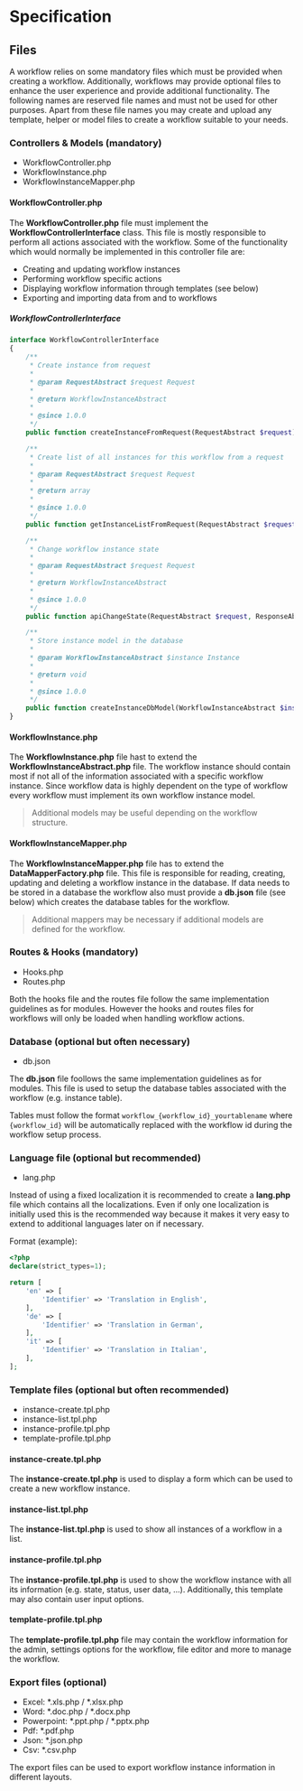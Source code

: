 # Specification

## Files

A workflow relies on some mandatory files which must be provided when creating a workflow. Additionally, workflows may provide optional files to enhance the user experience and provide additional functionality. The following names are reserved file names and must not be used for other purposes. Apart from these file names you may create and upload any template, helper or model files to create a workflow suitable to your needs.

### Controllers & Models (mandatory)

* WorkflowController.php
* WorkflowInstance.php
* WorkflowInstanceMapper.php

#### WorkflowController.php

The **WorkflowController.php** file must implement the **WorkflowControllerInterface** class. This file is mostly responsible to perform all actions associated with the workflow. Some of the functionality which would normally be implemented in this controller file are:

* Creating and updating workflow instances
* Performing workflow specific actions
* Displaying workflow information through templates (see below)
* Exporting and importing data from and to workflows

##### WorkflowControllerInterface

```php
interface WorkflowControllerInterface
{
    /**
     * Create instance from request
     *
     * @param RequestAbstract $request Request
     *
     * @return WorkflowInstanceAbstract
     *
     * @since 1.0.0
     */
    public function createInstanceFromRequest(RequestAbstract $request) : WorkflowInstanceAbstract;

    /**
     * Create list of all instances for this workflow from a request
     *
     * @param RequestAbstract $request Request
     *
     * @return array
     *
     * @since 1.0.0
     */
    public function getInstanceListFromRequest(RequestAbstract $request) : array;

    /**
     * Change workflow instance state
     *
     * @param RequestAbstract $request Request
     *
     * @return WorkflowInstanceAbstract
     *
     * @since 1.0.0
     */
    public function apiChangeState(RequestAbstract $request, ResponseAbstract $response, $data = null) : void;

    /**
     * Store instance model in the database
     *
     * @param WorkflowInstanceAbstract $instance Instance
     *
     * @return void
     *
     * @since 1.0.0
     */
    public function createInstanceDbModel(WorkflowInstanceAbstract $instance) : void;
}
```

#### WorkflowInstance.php

The **WorkflowInstance.php** file hast to extend the **WorkflowInstanceAbstract.php** file. The workflow instance should contain most if not all of the information associated with a specific workflow instance. Since workflow data is highly dependent on the type of workflow every workflow must implement its own workflow instance model.

> Additional models may be useful depending on the workflow structure.

#### WorkflowInstanceMapper.php

The **WorkflowInstanceMapper.php** file has to extend the **DataMapperFactory.php** file. This file is responsible for reading, creating, updating and deleting a workflow instance in the database. If data needs to be stored in a database the workflow also must provide a **db.json** file (see below) which creates the database tables for the workflow.

> Additional mappers may be necessary if additional models are defined for the workflow.

### Routes & Hooks (mandatory)

* Hooks.php
* Routes.php

Both the hooks file and the routes file follow the same implementation guidelines as for modules. However the hooks and routes files for workflows will only be loaded when handling workflow actions.

### Database (optional but often necessary)

* db.json

The **db.json** file foollows the same implementation guidelines as for modules. This file is used to setup the database tables associated with the workflow (e.g. instance table).

Tables must follow the format `workflow_{workflow_id}_yourtablename` where `{workflow_id}` will be automatically replaced with the workflow id during the workflow setup process.

### Language file (optional but recommended)

* lang.php

Instead of using a fixed localization it is recommended to create a **lang.php** file which contains all the localizations. Even if only one localization is initially used this is the recommended way because it makes it very easy to extend to additional languages later on if necessary.

Format (example):

```php
<?php
declare(strict_types=1);

return [
    'en' => [
        'Identifier' => 'Translation in English',
    ],
    'de' => [
        'Identifier' => 'Translation in German',
	],
	'it' => [
        'Identifier' => 'Translation in Italian',
    ],
];

```

### Template files (optional but often recommended)

* instance-create.tpl.php
* instance-list.tpl.php
* instance-profile.tpl.php
* template-profile.tpl.php

#### instance-create.tpl.php

The **instance-create.tpl.php** is used to display a form which can be used to create a new workflow instance.

#### instance-list.tpl.php

The **instance-list.tpl.php** is used to show all instances of a workflow in a list.

#### instance-profile.tpl.php

The **instance-profile.tpl.php** is used to show the workflow instance with all its information (e.g. state, status, user data, ...). Additionally, this template may also contain user input options.

#### template-profile.tpl.php

The **template-profile.tpl.php** file may contain the workflow information for the admin, settings options for the workflow, file editor and more to manage the workflow.

### Export files (optional)

* Excel: *.xls.php / *.xlsx.php
* Word: *.doc.php / *.docx.php
* Powerpoint: *.ppt.php / *.pptx.php
* Pdf: *.pdf.php
* Json: *.json.php
* Csv: *.csv.php

The export files can be used to export workflow instance information in different layouts.